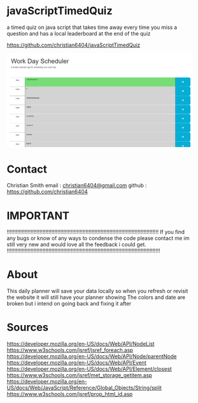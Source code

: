 # javaScriptTimedQuiz
a timed quiz on java script that takes time away every time you miss a question and has a local leaderboard at the end of the quiz

https://github.com/christian6404/javaScriptTimedQuiz


![Screenshot](./assets/screenshot.png "Screenshot of livesite")

 # Contact
 Christian Smith
 email : christian6404@gmail.com
 github : https://github.com/christian6404


# IMPORTANT
!!!!!!!!!!!!!!!!!!!!!!!!!!!!!!!!!!!!!!!!!!!!!!!!!!!!!!!!!!!!!!!!!!!!!!!!!!!!!!!!!!!!!!!!!!!!!!!!!!!!!!
If you find any bugs or know of any ways to condense the code please contact me im still very new and would love all the feedback i could get.
!!!!!!!!!!!!!!!!!!!!!!!!!!!!!!!!!!!!!!!!!!!!!!!!!!!!!!!!!!!!!!!!!!!!!!!!!!!!!!!!!!!!!!!!!!!!!!!!!!!!!!!
 
# About
This daily planner will save your data locally so when you refresh or revisit the website it will still have your planner showing
The colors and date are broken but i intend on going back and fixing it after 

# Sources 
https://developer.mozilla.org/en-US/docs/Web/API/NodeList
https://www.w3schools.com/jsref/jsref_foreach.asp  
https://developer.mozilla.org/en-US/docs/Web/API/Node/parentNode
https://developer.mozilla.org/en-US/docs/Web/API/Event
https://developer.mozilla.org/en-US/docs/Web/API/Element/closest
https://www.w3schools.com/jsref/met_storage_getitem.asp
https://developer.mozilla.org/en-US/docs/Web/JavaScript/Reference/Global_Objects/String/split
https://www.w3schools.com/jsref/prop_html_id.asp